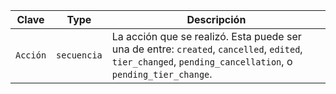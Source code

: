 | Clave    | Type        | Descripción                                                                                                                                               |
| -------- | ----------- | --------------------------------------------------------------------------------------------------------------------------------------------------------- |
| `Acción` | `secuencia` | La acción que se realizó. Esta puede ser una de entre: `created`, `cancelled`, `edited`, `tier_changed`, `pending_cancellation`, o `pending_tier_change`. |
